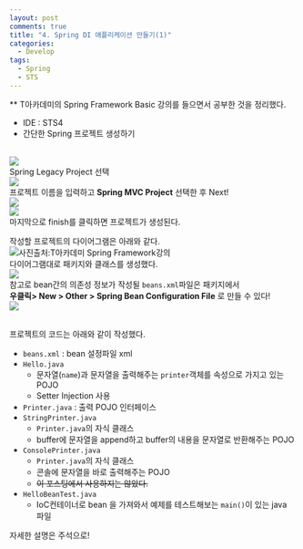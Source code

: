 ```yaml
---
layout: post
comments: true
title: "4. Spring DI 애플리케이션 만들기(1)"
categories:
  - Develop
tags:
  - Spring
  - STS
---
```

** T아카데미의 Spring Framework Basic 강의를 들으면서 공부한 것을 정리했다.

- IDE : STS4
- 간단한 Spring 프로젝트 생성하기
<br>
<img src="/assets/images/192011/spring1.png">
<br>
Spring Legacy Project 선택
<br>
<img src="/assets/images/192011/spring2.png">
<br>
프로젝트 이름을 입력하고 <b>Spring MVC Project</b> 선택한 후 Next!
<br>
<img src="/assets/images/192011/spring3.png">
<br>
<img src="/assets/images/192011/spring4.png">
<br>
마지막으로 finish를 클릭하면 프로젝트가 생성된다.

작성할 프로젝트의 다이어그램은 아래와 같다.
<br>
<img src="/assets/images/192011/spring6.JPG" title="사진출처:T아카데미 Spring Framework강의">
<br>
다이어그램대로 패키지와 클래스를 생성했다.
<br>
<img src="/assets/images/192011/spring5.JPG">
<br>
참고로 bean간의 의존성 정보가 작성될 `beans.xml`파일은 패키지에서<br> <b>우클릭> New > Other > Spring Bean Configuration File</b> 로 만들 수 있다!
<br>
<img src="/assets/images/192011/spring7.png">
<br>
<br>

프로젝트의 코드는 아래와 같이 작성했다. 
- `beans.xml` : bean 설정파일 xml
- `Hello.java`
    - 문자열(`name`)과 문자열을 출력해주는 `printer`객체를 속성으로 가지고 있는 POJO
    -  Setter Injection 사용
- `Printer.java` : 출력 POJO 인터페이스
- `StringPrinter.java`
    - `Printer.java`의 자식 클래스
    - buffer에 문자열을 append하고 buffer의 내용을 문자열로 반환해주는 POJO
- `ConsolePrinter.java`
    - `Printer.java`의 자식 클래스
    - 콘솔에 문자열을 바로 출력해주는 POJO
    - <s>이 포스팅에서 사용하지는 않았다.</s>
- `HelloBeanTest.java`
    - IoC컨테이너로 bean 을 가져와서 예제를 테스트해보는 `main()`이 있는 java 파일


자세한 설명은 주석으로!
<br>

<script src="https://gist.github.com/kwonsye/9b9356f0eb0e4f4575625c1fd7830bce.js"></script>

<br>
<br>

